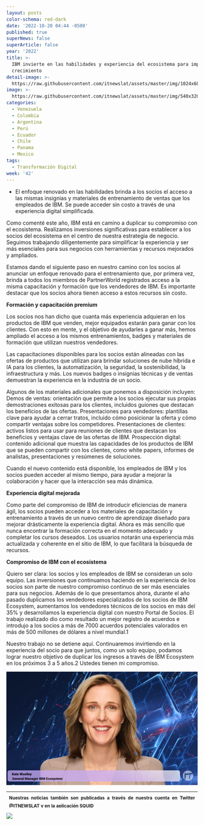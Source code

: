 ```yaml
---
layout: posts
color-schema: red-dark
date: '2022-10-20 04:44 -0500'
published: true
superNews: false
superArticle: false
year: '2022'
title: >-
  IBM invierte en las habilidades y experiencia del ecosistema para impulsar el
  crecimiento
detail-image: >-
  https://raw.githubusercontent.com/itnewslat/assets/master/img/1024x680/Kate-Woolley-g.jpg
image: >-
  https://raw.githubusercontent.com/itnewslat/assets/master/img/540x320/Kate-Woolley-p.jpg
categories:
  - Venezuela
  - Colombia
  - Argentina
  - Perú
  - Ecuador
  - Chile
  - Panama
  - Mexico
tags:
  - Transformación Digital
week: '42'
---
```

- El enfoque renovado en las habilidades brinda a los socios el acceso a las mismas insignias y materiales de entrenamiento de ventas que los empleados de IBM. Se puede acceder sin costo a través de una experiencia digital simplificada.

Como comenté este año, IBM está en camino a duplicar su compromiso con el ecosistema. Realizamos inversiones significativas para establecer a los socios del ecosistema en el centro de nuestra estrategia de negocio. Seguimos trabajando diligentemente para simplificar la experiencia y ser más esenciales para sus negocios con herramientas y recursos mejorados y ampliados.
 
Estamos dando el siguiente paso en nuestro camino con los socios al anunciar un enfoque renovado para el entrenamiento que, por primera vez, brinda a todos los miembros de PartnerWorld registrados acceso a la misma capacitación y formación que los vendedores de IBM. Es importante destacar que los socios ahora tienen acceso a estos recursos sin costo.
 
**Formación y capacitación premium**
 
Los socios nos han dicho que cuanta más experiencia adquieran en los productos de IBM que venden, mejor equipados estarán para ganar con los clientes. Con esto en mente, y el objetivo de ayudarles a ganar más, hemos ampliado el acceso a los mismos entrenamientos, badges y materiales de formación que utilizan nuestros vendedores.
 
Las capacitaciones disponibles para los socios están alineadas con las ofertas de productos que utilizan para brindar soluciones de nube híbrida e IA para los clientes, la automatización, la seguridad, la sostenibilidad, la infraestructura y más. Los nuevos badges o insignias técnicas y de ventas demuestran la experiencia en la industria de un socio.
 
Algunos de los materiales adicionales que ponemos a disposición incluyen:
Demos de ventas: orientación que permite a los socios ejecutar sus propias demostraciones exitosas para los clientes, incluidos guiones que destacan los beneficios de las ofertas.
Presentaciones para vendedores: plantillas clave para ayudar a cerrar tratos, incluido cómo posicionar la oferta y cómo compartir ventajas sobre los competidores.
Presentaciones de clientes: activos listos para usar para reuniones de clientes que destacan los beneficios y ventajas clave de las ofertas de IBM.
Prospección digital: contenido adicional que muestra las capacidades de los productos de IBM que se pueden compartir con los clientes, como white papers, informes de analistas, presentaciones y resúmenes de soluciones.
 
Cuando el nuevo contenido está disponible, los empleados de IBM y los socios pueden acceder al mismo tiempo, para ayudar a mejorar la colaboración y hacer que la interacción sea más dinámica.
 
**Experiencia digital mejorada**
 
Como parte del compromiso de IBM de introducir eficiencias de manera ágil, los socios pueden acceder a los materiales de capacitación y entrenamiento a través de un nuevo centro de aprendizaje diseñado para mejorar drásticamente la experiencia digital. Ahora es más sencillo que nunca encontrar la formación correcta en el momento adecuado y completar los cursos deseados. Los usuarios notarán una experiencia más actualizada y coherente en el sitio de IBM, lo que facilitará la búsqueda de recursos.

**Compromiso de IBM con el ecosistema**
 
Quiero ser clara: los socios y los empleados de IBM se consideran un solo equipo. Las inversiones que continuamos haciendo en la experiencia de los socios son parte de nuestro compromiso continuo de ser más esenciales para sus negocios. Además de lo que presentamos ahora, durante el año pasado duplicamos los vendedores especializados de los socios de IBM Ecosystem, aumentamos los vendedores técnicos de los socios en más del 35% y desarrollamos la experiencia digital con nuestro Portal de Socios. El trabajo realizado dio como resultado un mejor registro de acuerdos e introdujo a los socios a más de 7000 acuerdos potenciales valorados en más de 500 millones de dólares a nivel mundial.1
 
Nuestro trabajo no se detiene aquí. Continuaremos invirtiendo en la experiencia del socio para que juntos, como un solo equipo, podamos lograr nuestro objetivo de duplicar los ingresos a través de IBM Ecosystem en los próximos 3 a 5 años.2 Ustedes tienen mi compromiso.
 
 ![](https://raw.githubusercontent.com/itnewslat/assets/master/img/540x320/Kate-Woolley-p.jpg)

<table style="height: 42px;" width="569">
<tbody>
<tr>
<td style="text-align: justify;"><sub><strong>Nuestras noticias también son publicadas a través de nuestra cuenta en Twitter <a href="https://twitter.com/itnewslat?lang=es">@ITNEWSLAT</a> y en la aplicación <a href="https://squidapp.co/en/">SQUID</a></strong></sub></td>
</tr>
</tbody>
</table>

<img src="https://tracker.metricool.com/c3po.jpg?hash=56f88a41e39ab42c063cc51676587a04"/>